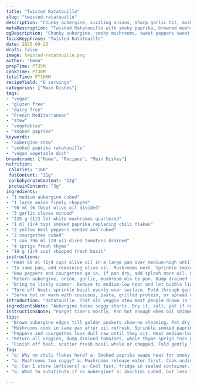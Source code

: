 ```yaml
---
title: "Twisted Ratatouille"
slug: "twisted-ratatouille"
description: "Chunky aubergine, sizzling onions, sharp garlic hit, mushrooms browned with a kick, peppers and courgettes sweat till tender. Tomatoes bring juice, fresh thyme infuses Earthiness, sudden basil freshness at finish. Vegan, gluten and dairy free, no nuts, no eggs. Classic roots with smoked paprika swap for heat instead of chili flakes, a new angle, subtle smoky depth. Cook stages by smell and sight, not just timers. Rustic, hearty, versatile with grains, grilled fish or tossed on pizza."
metaDescription: "Twisted Ratatouille with smoky paprika, browned mushrooms, caramelized peppers, fresh basil finish. Layered texture, vivid flavors, vegan gluten dairy free, rustic French-Med style."
ogDescription: "Chunky aubergine, smoky mushrooms, sweet peppers sweat slow. Basil fresh last step. Smoky paprika, no chili fire. Rustic layered veggie stew, vegan, hearty, layered taste."
focusKeyphrase: "Twisted Ratatouille"
date: 2025-09-23
draft: false
image: twisted-ratatouille.png
author: "Emma"
prepTime: PT35M
cookTime: PT30M
totalTime: PT1H5M
recipeYield: "6 servings"
categories: ["Main Dishes"]
tags:
- "vegan"
- "gluten free"
- "dairy free"
- "French Mediterranean"
- "stew"
- "vegetables"
- "smoked paprika"
keywords:
- "aubergine stew"
- "smoked paprika ratatouille"
- "vegan vegetable dish"
breadcrumb: ["Home", "Recipes", "Main Dishes"]
nutrition: 
 calories: "160"
 fatContent: "11g"
 carbohydrateContent: "12g"
 proteinContent: "3g"
ingredients:
- "1 medium aubergine cubed"
- "1 large onion finely chopped"
- "90 ml (6 tbsp) olive oil divided"
- "3 garlic cloves minced"
- "225 g (1/2 lb) white mushrooms quartered"
- "1 ml (1/4 tsp) smoked paprika replacing chili flakes"
- "2 yellow bell peppers seeded and cubed"
- "2 courgettes cubed"
- "1 can 796 ml (28 oz) diced tomatoes drained"
- "4 sprigs fresh thyme"
- "10 g (1/4 cup) chopped fresh basil"
instructions:
- "Heat 60 ml (1/4 cup) olive oil in a large pan over medium-high until shimmering but not smoking. Toss in aubergine and onions. Stir often so aubergine browns on edges, onions soften but don't burn. Salt and pepper generously. Once aubergine has golden patches, about 8-10 minutes, stir in garlic and cook about 1 minute until fragrant, no color. Remove to bowl."
- "In same pan, add remaining olive oil. Mushrooms next. Sprinkle smoked paprika over mushrooms before stirring. This replaces heat with smoky depth. Mushrooms should turn golden, releasing moisture then drying out slightly, about 7 minutes. Remove and combine with aubergine mixture."
- "Now peppers and courgettes go in. If pan dry, add splash more oil. Let veggies sit a bit to caramelize - resist stirring constantly. Look for speckled brown patches on peppers, courgettes rosy, softened but still holding shape, about 6 minutes."
- "Return aubergine, onion, garlic, mushroom mix to pan. Dump drained tomatoes over. Toss sprigs of thyme in whole. Mix gently but thoroughly."
- "Bring to lively simmer. Reduce to medium-low heat and let bubble lightly 12-18 minutes uncovered. Watch liquid level; should reduce but don’t dry out. Stir occasionally, thyme branches will now look shriveled. Remove those."
- "Turn off heat; sprinkle basil evenly over surface. Fold through gently; basil should wilt instantly with heat left in pan. Taste and adjust salt/pepper."
- "Serve hot or warm with couscous, pasta, grilled protein, or spread over pizza dough before baking."
introduction: "Ratatouille. That old veggie stew most people drown in tomato paste and call done. I learned to stop tossing all veggies in at once. Layer flavors. Brown aubergine properly, don’t steam it. Mushrooms? Never bland if browned with spice. Smoked paprika swapped in for chili flakes, no fire but smoky back note, took it somewhere else. Watch those peppers and courgettes, let em sweat but not mush. Tomatoes drained, no wet sloppy mess. Thyme whole, pulled out before basil waves in fresh brightness at the end. Sizzle, smell, texture tell the story, not the clock. Forget perfect slices. Chop rough for rustic bite. Serve on pasta, grains, or straight on toasted bread. Ratatouille’s a mood, not a strict recipe."
ingredientsNote: "Aubergine hates soggy starts. Dry it, salt, pat if needed. I prefer cubed—it holds better than slices when you stir later. Onion adds sweetness; soft, transparent not too brown or bitter. Garlic goes late, burns fast. Mushrooms add umami regular mushrooms fine but cremini or shiitake better if you have. Smoked paprika, a last-minute twist, no heat but smoky fire. Yellow peppers for sweetness balance green if you prefer, red too. Courgettes keep bite, slice evenly to cook uniformly. Tomatoes drained to avoid watery stew; canned crushed is too mushy. Thyme whole for easy removal, delicate leaves end. Basil added last or bursts bitter. Olive oil quality shines here—don’t skimp. This mix stays vegan, gluten free, dairy free with no nuts or eggs."
instructionsNote: "Forget timers mostly. Pan hot enough when oil shimmers but not smoking. Aubergine and onion first, stirring often until golden edges form, not pale from steam. Garlic thrown in last minute in this stage to keep it bright, not burnt. Mushrooms next—boost flavor by letting them cook undisturbed first then stir as moisture vanishes to caramelize. Smoked paprika right before they caramelize; releases aroma without burning. Peppers and courgettes last; give them room to brown for flavor but not get mushy. Return all veggies, add drained tomatoes and thyme—let stew bubble, thickening by evaporation, stirring but gently. Pull thyme when stems look dry and brown. Basil tops it off off heat, folds with residual warmth. Salt and pepper at the end control flavor best. Serve immediately or warm; ratatouille gets better sitting but never loses texture with proper cooking. Use heavy pan for even heat, avoid overcrowding, work in batches if needed."
tips:
- "Brown aubergine edges till golden pockets show—no steaming. Pat dry, salt, then oil medium-high. Watch for shimmer not smoke. Stir often but let aubergine color up first. Onion softens alongside; soft transparent, no burn spots. Garlic last, quick in, smoky aroma signals pull out before browning."
- "Mushrooms cook in same pan after oil refresh. Sprinkle smoked paprika over dry mushrooms before stirring—release spice aroma slow. Mushrooms start watery then dry out at edges, patchy gold. Need approx 7 min undisturbed then stir. Keep pan hot but not burnt, serious caramelization for umami depth."
- "Peppers and courgettes look dull raw until they sit. Heat medium-low, give patches chance to brown, not mush. Resist constant stirring. Speckled brown peppers, rosy courgettes, texture still firm. Add splash oil if dryness hits. Timing fuzzy—trust sight and sizzle, not exact minutes, roughly 6 mins."
- "Return all veggies, dump drained tomatoes, whole thyme sprigs toss gently. Stir slow, lift not smash. Bring to strong simmer, then down to low-medium. Watch fluid; bubbles bigger not frantic. 12-18 minutes, thickens but stays moist. Thyme stems shrivel, pull out early or late but before basil."
- "Finish off heat, scatter fresh basil whole or chopped. Fold gently through residual warmth only, no cooking. Basil wilts instantly, aroma bursts immediate. Salt and pepper last step; tweak seasoning per taste, little goes far post-cook. Use quality olive oil, affects final mouthfeel—don’t skimp even if just a splash."
faq:
- "q: Why no chili flakes here? a: Smoked paprika swaps heat for smoky depth. No fire but complexity builds slowly on tongue, layer taste deeper. You avoid burning spice; mushrooms love it. Can swap mild chili or paprika blends but expect more heat."
- "q: Mushrooms too soggy? a: Mushrooms release water first. Cook undisturbed till edges dry then stir. Pan must be hot, oil enough but not flooding. If soggy, drain juices and return later. Brown in batches if crowded, moisture trap kills caramelization."
- "q: Can I store leftovers? a: Cool fast, fridge in sealed container. Keep basil separate or add fresh when reheating. Reheat gently; microwave ruins texture. Stovetop low heat with splash water keep moist. Lasts 3-4 days; freeze in portioned bags. Texture changes, softer but still tasty."
- "q: What to substitute if no aubergine? a: Zucchini cubed, but less firm, needs gentler cook. Eggplant gives body and soak for cooking oil. Use extra mushrooms or peppers to bulk. Avoid watery substitutes like tomatoes alone; texture suffers."

---
```

